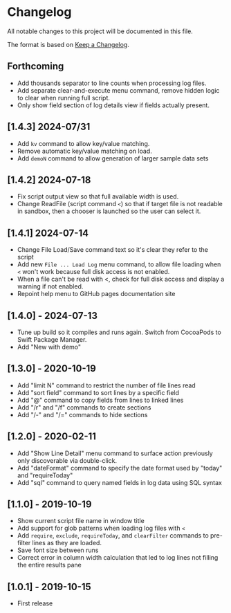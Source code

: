# Changelog
All notable changes to this project will be documented in this file.

The format is based on [Keep a Changelog](https://keepachangelog.com/en/1.0.0/).

## Forthcoming
- Add thousands separator to line counts when processing log files.
- Add separate clear-and-execute menu command, remove hidden logic to clear when running full script.
- Only show field section of log details view if fields actually present.

## [1.4.3] 2024-07/31
- Add `kv` command to allow key/value matching.
- Remove automatic key/value matching on load.
- Add `demoN` command to allow generation of larger sample data sets

## [1.4.2] 2024-07-18
- Fix script output view so that full available width is used.
- Change ReadFile (script command `<`) so that if target file is not readable in sandbox, then a chooser is launched so the user can select it.

## [1.4.1] 2024-07-14
- Change File Load/Save command text so it's clear they refer to the script
- Add new `File ... Load Log` menu command, to allow file loading when `<` won't work because full disk access is not enabled.
- When a file can't be read with <, check for full disk access and display a warning if not enabled.
- Repoint help menu to GitHub pages documentation site

## [1.4.0] - 2024-07-13
- Tune up build so it compiles and runs again. Switch from CocoaPods to Swift Package Manager.
- Add "New with demo"

## [1.3.0] - 2020-10-19
- Add "limit N" command to restrict the number of file lines read
- Add "sort field" command to sort lines by a specific field
- Add "@" command to copy fields from lines to linked lines
- Add "/r" and "/f" commands to create sections
- Add "/-" and "/=" commands to hide sections

## [1.2.0] - 2020-02-11
- Add "Show Line Detail" menu command to surface action previously only discoverable via double-click.
- Add "dateFormat" command to specify the date format used by "today" and "requireToday"
- Add "sql" command to query named fields in log data using SQL syntax

## [1.1.0] - 2019-10-19 
- Show current script file name in window title
- Add support for glob patterns when loading log files with `<`
- Add `require`, `exclude`, `requireToday`, and `clearFilter` commands to pre-filter lines as they are loaded.
- Save font size between runs
- Correct error in column width calculation that led to log lines not filling the entire results pane

## [1.0.1] - 2019-10-15
- First release
